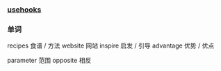 ### [usehooks](https://usehooks.com/)

### 单词

recipes 食谱 / 方法
website 网站
inspire 启发 / 引导
advantage 优势 / 优点

parameter 范围
opposite 相反